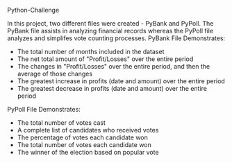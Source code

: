 Python-Challenge

In this project, two different files were created - PyBank and PyPoll. The PyBank file assists in analyzing financial records whereas the PyPoll file analyzes and simplifes vote counting processes. 
PyBank File Demonstrates:
  - The total number of months included in the dataset
  - The net total amount of "Profit/Losses" over the entire period
  - The changes in "Profit/Losses" over the entire period, and then the average of those changes
  - The greatest increase in profits (date and amount) over the entire period
  - The greatest decrease in profits (date and amount) over the entire period

PyPoll File Demonstrates: 
  - The total number of votes cast
  - A complete list of candidates who received votes
  - The percentage of votes each candidate won
  - The total number of votes each candidate won
  - The winner of the election based on popular vote

